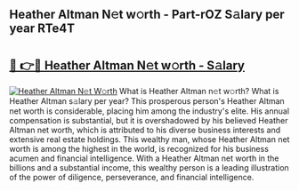 ## Heather Altman N𝚎t w𝚘rth - Part-rOZ S𝚊lary per year RTe4T

# <h2><a href="http://gc2ib9v.nevu.top/?p=Heather+Altman">🔗 👉🔴 Heather Altman N𝚎t w𝚘rth - S𝚊lary</a></h2>

[![Heather Altman N𝚎t W𝚘rth](https://i.imgur.com/Oavwk0R.jpeg)](http://gc2ib9v.nevu.top/?p=Heather+Altman)
What is Heather Altman n𝚎t w𝚘rth? What is Heather Altman s𝚊lary per year?
This prosperous person's Heather Altman net worth is considerable, placing him among the industry's elite. His annual compensation is substantial, but it is overshadowed by his believed Heather Altman net worth, which is attributed to his diverse business interests and extensive real estate holdings. This wealthy man, whose Heather Altman net worth is among the highest in the world, is recognized for his business acumen and financial intelligence. With a Heather Altman net worth in the billions and a substantial income, this wealthy person is a leading illustration of the power of diligence, perseverance, and financial intelligence.

